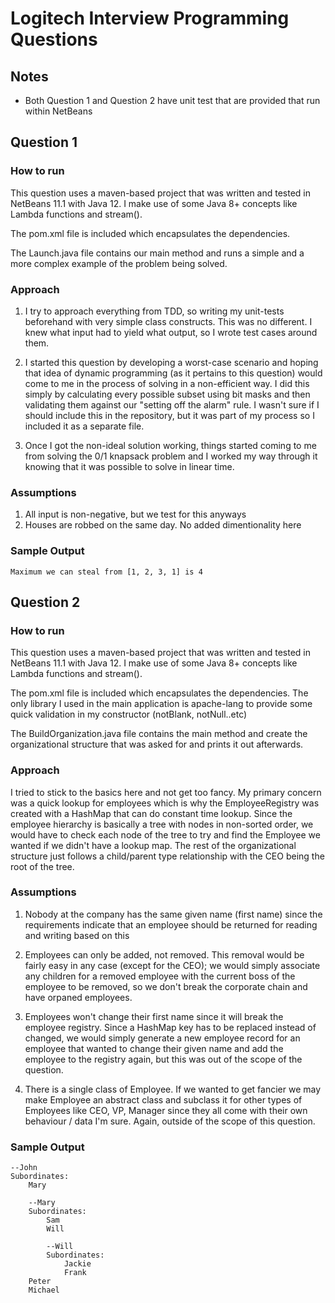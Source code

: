 # Logitech Interview Programming Questions
## Notes
* Both Question 1 and Question 2 have unit test that are provided that run within NetBeans

## Question 1
### How to run
This question uses a maven-based project that was written and tested in NetBeans 11.1 with Java 12. I make use of some Java 8+ concepts like Lambda functions and stream().

The pom.xml file is included which encapsulates the dependencies.

The Launch.java file contains our main method and runs a simple and a more complex example of the problem being solved.
### Approach
1. I try to approach everything from TDD, so writing my unit-tests beforehand with very simple class constructs. This was no different. I knew what input had to yield what output, so I wrote test cases around them.

2. I started this question by developing a worst-case scenario and hoping that idea of dynamic programming (as it pertains to this question) would come to me in the process of solving in a non-efficient way. I did this simply by calculating every possible subset using bit masks and then validating them against our "setting off the alarm" rule. I wasn't sure if I should include this in the repository, but it was part of my process so I included it as a separate file.


3. Once I got the non-ideal solution working, things started coming to me from solving the 0/1 knapsack problem and I worked my way through it knowing that it was possible to solve in linear time.
### Assumptions
1. All input is non-negative, but we test for this anyways
2. Houses are robbed on the same day. No added dimentionality here
### Sample Output
```
Maximum we can steal from [1, 2, 3, 1] is 4
```

## Question 2
### How to run
This question uses a maven-based project that was written and tested in NetBeans 11.1 with Java 12. I make use of some Java 8+ concepts like Lambda functions and stream().

The pom.xml file is included which encapsulates the dependencies. The only library I used in the main application is apache-lang to provide some quick validation in my constructor (notBlank, notNull..etc)

The BuildOrganization.java file contains the main method and create the organizational structure that was asked for and prints it out afterwards.
### Approach
I tried to stick to the basics here and not get too fancy. My primary concern was a quick lookup for employees which is why the EmployeeRegistry was created with a HashMap that can do constant time lookup. Since the employee hierarchy is basically a tree with nodes in non-sorted order, we would have to check each node of the tree to try and find the Employee we wanted if we didn't have a lookup map. The rest of the organizational structure just follows a child/parent type relationship with the CEO being the root of the tree.
### Assumptions
1. Nobody at the company has the same given name (first name) since the requirements indicate that an employee should be returned for reading and writing based on this

2. Employees can only be added, not removed. This removal would be fairly easy in any case (except for the CEO); we would simply associate any children for a removed employee with the current boss of the employee to be removed, so we don't break the corporate chain and have orpaned employees.

3. Employees won't change their first name since it will break the employee registry. Since a HashMap key has to be replaced instead of changed, we would simply generate a new employee record for an employee that wanted to change their given name and add the employee to the registry again, but this was out of the scope of the question.

4. There is a single class of Employee. If we wanted to get fancier we  may make Employee an abstract class and subclass it for other types of Employees like CEO, VP, Manager since they all come with their own behaviour / data I'm sure. Again, outside of the scope of this question.
### Sample Output
```
--John
Subordinates:
	Mary

	--Mary
	Subordinates:
		Sam
		Will

		--Will
		Subordinates:
			Jackie
			Frank
	Peter
	Michael
```
